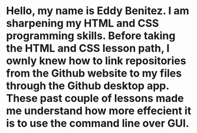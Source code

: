 <h1>Hello, my name is Eddy Benitez. I am sharpening my HTML and CSS programming skills. Before taking the HTML and CSS lesson path, I ownly knew how to link repositories from the Github website to my files through the Github desktop app. These past couple of lessons made me understand how more effecient it is to use the command line over GUI.</h1>   